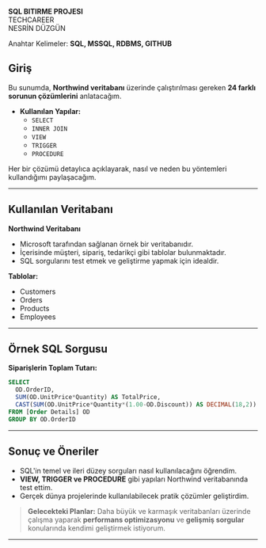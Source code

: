 **SQL BITIRME PROJESI**  
TECHCAREER  
NESRİN DÜZGÜN  

Anahtar Kelimeler: **SQL, MSSQL, RDBMS, GITHUB**


## Giriş

Bu sunumda, **Northwind veritabanı** üzerinde çalıştırılması gereken **24 farklı sorunun çözümlerini** anlatacağım. 

- **Kullanılan Yapılar:**
  - `SELECT`
  - `INNER JOIN`
  - `VIEW`
  - `TRIGGER`
  - `PROCEDURE`

Her bir çözümü detaylıca açıklayarak, nasıl ve neden bu yöntemleri kullandığımı paylaşacağım.

---

## Kullanılan Veritabanı

**Northwind Veritabanı** 

- Microsoft tarafından sağlanan örnek bir veritabanıdır.
- İçerisinde müşteri, sipariş, tedarikçi gibi tablolar bulunmaktadır.
- SQL sorgularını test etmek ve geliştirme yapmak için idealdir.

**Tablolar:**
- Customers
- Orders
- Products
- Employees

---

## Örnek SQL Sorgusu

**Siparişlerin Toplam Tutarı:**

```sql
SELECT 
  OD.OrderID,
  SUM(OD.UnitPrice*Quantity) AS TotalPrice, 
  CAST(SUM(OD.UnitPrice*Quantity*(1.00-OD.Discount)) AS DECIMAL(18,2)) AS DiscountedPrice
FROM [Order Details] OD
GROUP BY OD.OrderID
```

---

## Sonuç ve Öneriler

- SQL'in temel ve ileri düzey sorguları nasıl kullanılacağını öğrendim.
- **VIEW, TRIGGER ve PROCEDURE** gibi yapıları Northwind veritabanında test ettim.
- Gerçek dünya projelerinde kullanılabilecek pratik çözümler geliştirdim.

> **Gelecekteki Planlar:** Daha büyük ve karmaşık veritabanları üzerinde çalışma yaparak **performans optimizasyonu** ve **gelişmiş sorgular** konularında kendimi geliştirmek istiyorum.

---
